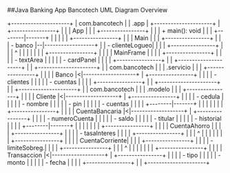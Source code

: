 ##Java Banking App Bancotech UML Diagram Overview

+---------------------+
|      com.bancotech   |
|        .app         |
+---------------------+
| +----------------+  |
| |      App       |  |
| +----------------+  |
| | + main(): void |  |
| +--------|-------+  |
|          |          |
| +----------------+  |
| |     Main       |  |
| +----------------+  |
| | - banco        |--|------------------+
| | - clienteLogueo|  |                  |
| +----------------+  |                  |
|          ^          |                  |
|          |          |                  |
| +----------------+  |                  |
| |   MainFrame    |  |                  |
| +----------------+  |                  |
| | - textArea     |  |                  |
| | - cardPanel    |  |                  |
| +----------------+  |                  |
+---------------------+                  |
                                         |
+---------------------+                  |
| com.bancotech      |                   |
|    .servicio       |                   |
| +----------------+ |                   |
| |     Banco      |<|-------------------+
| +----------------+ |                   |
| | - clientes     | |                   |
| | - cuentas      | |                   |
| +----------------+ |                   |
+---------------------+                  |
                                         |
+---------------------+                  |
| com.bancotech      |                   |
|    .modelo        |                    |
| +----------------+ |                   |
| |    Cliente     |<|-------------------+
| +----------------+ |                   |
| | - cedula       | |                   |
| | - nombre       | |                   |
| | - pin          | |                   |
| | - cuentas      | |                   |
| +--------|-------+ |                   |
|          |         |                   |
| +----------------+ |                   |
| | CuentaBancaria |<|-------------------+
| +----------------+ |                   |
| | - numeroCuenta | |                   |
| | - saldo        | |                   |
| | - titular      | |                   |
| | - historial    | |                   |
| +--------|-------+ |                   |
|          |         |                   |
| +----------------+ |                   |
| |  CuentaAhorro  | |                   |
| +----------------+ |                   |
| | - tasaInteres  | |                   |
| +----------------+ |                   |
|          ^         |                   |
|          |         |                   |
| +----------------+ |                   |
| | CuentaCorriente| |                   |
| +----------------+ |                   |
| | - limiteSobreg.| |                   |
| +----------------+ |                   |
|          ^         |                   |
|          |         |                   |
| +----------------+ |                   |
| |  Transaccion   |<|-------------------+
| +----------------+ |                   |
| | - tipo         | |                   |
| | - monto        | |                   |
| | - fecha        | |                   |
| +----------------+ |                   |
+---------------------+
